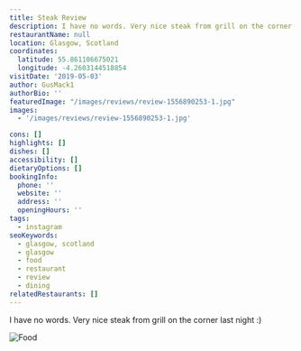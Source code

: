 ```yaml
---
title: Steak Review
description: I have no words. Very nice steak from grill on the corner last night :)
restaurantName: null
location: Glasgow, Scotland
coordinates:
  latitude: 55.861106675021
  longitude: -4.2603144518854
visitDate: '2019-05-03'
author: GusMack1
authorBio: ''
featuredImage: "/images/reviews/review-1556890253-1.jpg"
images:
  - '/images/reviews/review-1556890253-1.jpg'

cons: []
highlights: []
dishes: []
accessibility: []
dietaryOptions: []
bookingInfo:
  phone: ''
  website: ''
  address: ''
  openingHours: ''
tags:
  - instagram
seoKeywords:
  - glasgow, scotland
  - glasgow
  - food
  - restaurant
  - review
  - dining
relatedRestaurants: []
---
```


I have no words. Very nice steak from grill on the corner last night :)

![Food](/images/reviews/review-1556890253-1.jpg)
